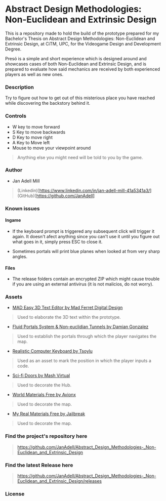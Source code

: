 # Abstract Design Methodologies: Non-Euclidean and Extrinsic Design

This is a repository made to hold the build of the prototype prepared for my Bachelor's Thesis on Abstract Design Methodologies: Non-Euclidean and Extrinsic Design, at CiTM, UPC, for the Videogame Design and Development Degree.

Presó is a simple and short experience which is designed around and showcases cases of both Non-Euclidean and Extrinsic Design, and is prepared to evaluate how said mechanics are received by both experienced players as well as new ones.

### Description

Try to figure out how to get out of this misterious place you have reached while discovering the backstory behind it.

### Controls

* W key to move forward
* S Key to move backwards
* D Key to move right
* A Key to Move left
* Mouse to move your viewpoint around

> Anything else you might need will be told to you by the game. 

### Author

* Jan Adell Mill
> (Linkedin)[https://www.linkedin.com/in/jan-adell-mill-41a5341a3/]
> (GitHub)[https://github.com/JanAdell]

### Known issues

#### Ingame

* If the keyboard prompt is triggered any subsequent click will trigger it again. It doesn't afect anything since you can't use it until you figure out what goes in it, simply press ESC to close it.

* Sometimes portals will print blue planes when looked at from very sharp angles. 

#### Files

* The release folders contain an encrypted ZIP which might cause trouble if you are using an external antivirus (it is not malicios, do not worry).


### Assets

* [MAD Easy 3D Text Editor by Mad Ferret Digital Design](https://assetstore.unity.com/packages/3d/props/mad-easy-3d-text-editor-213243#description)
> Used to elaborate the 3D text within the prototype.

* [Fluid Portals System & Non-euclidian Tunnels by Damian Gonzalez](https://assetstore.unity.com/packages/3d/environments/fantasy/fluid-portals-system-non-euclidian-tunnels-163699#description)
> Used to establish the portals through which the player navigates the map.

* [Realistic Computer Keyboard by Tsoylu](https://assetstore.unity.com/packages/3d/props/electronics/realistic-computer-keyboard-215509)
> Used as an asset to mark the position in which the player inputs a code. 

* [Sci-fi Doors by Mash Virtual](https://assetstore.unity.com/packages/3d/environments/sci-fi/sci-fi-doors-162876#publisher)
> Used to decorate the Hub.

* [World Materials Free by Avionx](https://assetstore.unity.com/packages/2d/textures-materials/world-materials-free-150182#description)
> Used to decorate the map.

* [My Real Materials Free by Jailbreak](https://assetstore.unity.com/packages/2d/textures-materials/my-real-materials-free-202253)
> Used to decorate the map.

### Find the project's repository here

> https://github.com/JanAdell/Abstract_Design_Methodologies-_Non-Euclidean_and_Extrinsic_Design

### Find the latest Release here

> https://github.com/JanAdell/Abstract_Design_Methodologies-_Non-Euclidean_and_Extrinsic_Design/releases

### License
